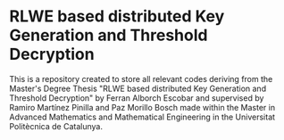 # RLWE based distributed Key Generation and Threshold Decryption

This is a repository created to store all relevant codes deriving from the Master's Degree Thesis "RLWE based distributed Key Generation and Threshold Decryption" by Ferran Alborch Escobar and supervised by Ramiro Martínez Pinilla and Paz Morillo Bosch made within the Master in Advanced Mathematics and Mathematical Engineering in the Universitat Politècnica de Catalunya.
